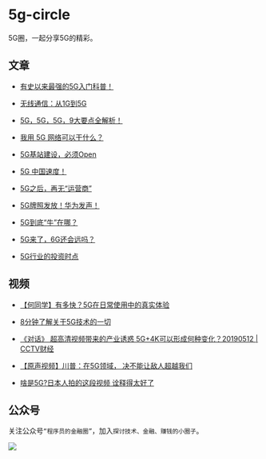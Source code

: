 # 5g-circle

5G圈，一起分享5G的精彩。

## 文章

* [有史以来最强的5G入门科普！](https://zhuanlan.zhihu.com/p/40671102)

* [无线通信：从1G到5G](https://mp.weixin.qq.com/s/aEFoAYNCsdwgEfo1sWm6UQ)

* [5G，5G，5G，9大要点全解析！](https://mp.weixin.qq.com/s/pGrs7uNEvXcsS_qu9iD1Mw)

* [我用 5G 网络可以干什么？](https://www.zhihu.com/question/314766480/answer/708378659)

* [5G基站建设，必须Open](https://mp.weixin.qq.com/s/v1nHLNR2GKgEryNe-_Cp9g)

* [5G 中国速度！](https://mp.weixin.qq.com/s/QskIX_3BuNVHvwl2ywP04A)

* [5G之后，再无“运营商”](https://mp.weixin.qq.com/s/AbqOyjE-uxfuqlZtfZASOQ)

* [5G牌照发放！华为发声！](https://mp.weixin.qq.com/s/ZcsdnVN2QTqEHmSCHbbYkw)

* [5G到底“牛”在哪？](https://mp.weixin.qq.com/s/jfUHlri37D7UPa14Z2cNQg)

* [5G来了，6G还会远吗？](https://mp.weixin.qq.com/s/xJp8YnIb8O3Qq97VBj5hrA)

* [5G行业的投资时点](https://mp.weixin.qq.com/s/ZVMyAh07cUCFkOd4ZVVzzQ)


## 视频
* [【何同学】有多快？5G在日常使用中的真实体验](https://www.bilibili.com/video/av54737593/)

* [8分钟了解关于5G技术的一切](https://www.bilibili.com/video/av15276094/)

* [《对话》 超高清视频带来的产业诱惑 5G+4K可以形成何种变化？20190512 | CCTV财经](https://www.youtube.com/watch?v=8lHPdSEsYGY&vl=zh-Hans)

* [【原声视频】川普：在5G领域， 决不能让敌人超越我们](https://www.youtube.com/watch?v=aLgQdkXd3UE)

* [啥是5G?日本人拍的这段视频 诠释得太好了](https://www.aboluowang.com/2019/0217/1247312.html)

## 公众号

关注公众号`“程序员的金融圈”`，加入`探讨技术、金融、赚钱的小圈子`。

![](https://user-gold-cdn.xitu.io/2019/6/9/16b39674126fc0f0?imageView2/0/w/1280/h/960/format/webp/ignore-error/1)
